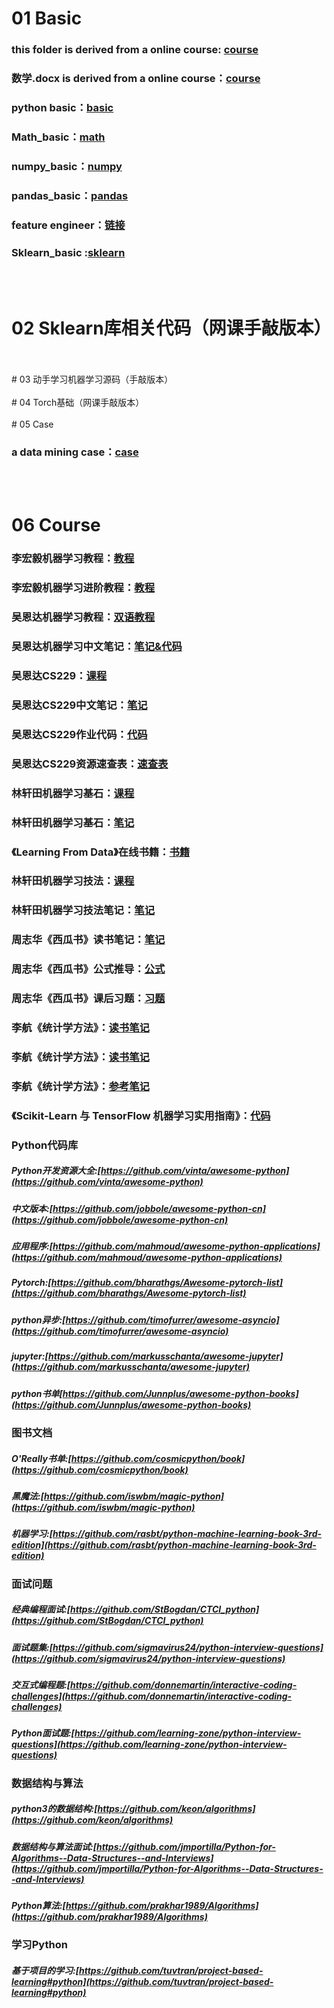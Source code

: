 # 01 Basic
### this folder is derived from a online course: [course](https://www.bilibili.com/video/BV1HJ411j7NG)
### 数学.docx is derived from a online course：[course](https://www.bilibili.com/video/BV1az4y1f7di?from=search&seid=15002071248191184005)
### python basic：[basic](https://blog.csdn.net/qxyloveyy/article/details/115278014)
### Math_basic：[math](https://zhuanlan.zhihu.com/p/36311622)
### numpy_basic：[numpy](https://github.com/QinHsiu/numpy-100)
### pandas_basic：[pandas](https://github.com/QinHsiu/machine_learning_beginner/tree/master/pandas)
### feature engineer：[链接](https://blog.csdn.net/Datawhale/article/details/83033869)
### Sklearn_basic :[sklearn](https://github.com/QinHsiu/Sklearn) 

<br/>

<br/>

# 02 Sklearn库相关代码（网课手敲版本）

<br/>

<br/>
# 03 动手学习机器学习源码（手敲版本）

<br/>

<br/>
# 04 Torch基础（网课手敲版本）

<br/>

<br/>
# 05 Case

### a data mining case：[case](https://blog.csdn.net/datawhale/article/details/80847662)

<br/>

<br/>

# 06 Course
### 李宏毅机器学习教程：[教程](https://aistudio.baidu.com/aistudio/education/group/info/1978)
### 李宏毅机器学习进阶教程：[教程](https://aistudio.baidu.com/aistudio/education/group/info/1979)

### 吴恩达机器学习教程：[双语教程](https://www.bilibili.com/video/BV164411S78V)
### 吴恩达机器学习中文笔记：[笔记&代码](https://github.com/fengdu78/Coursera-ML-AndrewNg-Notes)

### 吴恩达CS229：[课程](https://www.bilibili.com/video/BV1iK411W7p9?from=search&seid=14090128442942491780)
### 吴恩达CS229中文笔记：[笔记](https://kivy-cn.github.io/Stanford-CS-229-CN/#/)
### 吴恩达CS229作业代码：[代码](https://github.com/Sierkinhane/CS229-ML-Implements)
### 吴恩达CS229资源速查表：[速查表](https://github.com/QinHsiu/stanford-cs-229-machine-learning)

### 林轩田机器学习基石：[课程](https://www.bilibili.com/video/BV1Cx411i7op?from=search&seid=15572856180094825579)
### 林轩田机器学习基石：[笔记](https://redstonewill.com/category/ai-notes/lin-ml-foundations/)
### 《Learning From Data》在线书籍：[书籍](http://amlbook.com/)

### 林轩田机器学习技法：[课程](https://www.bilibili.com/video/av36760800)
### 林轩田机器学习技法笔记：[笔记](https://redstonewill.com/category/ai-notes/lin-ml-techniques/)

### 周志华《西瓜书》读书笔记：[笔记](https://www.cnblogs.com/limitlessun/p/8505647.html#_label0)
### 周志华《西瓜书》公式推导：[公式](https://datawhalechina.github.io/pumpkin-book/#/)
### 周志华《西瓜书》课后习题：[习题](https://zhuanlan.zhihu.com/c_1013850291887845376)

### 李航《统计学方法》：[读书笔记](https://www.cnblogs.com/limitlessun/p/8611103.html)
### 李航《统计学方法》：[读书笔记](https://github.com/SmirkCao/Lihang)
### 李航《统计学方法》：[参考笔记](https://zhuanlan.zhihu.com/p/36378498)

### 《Scikit-Learn 与 TensorFlow 机器学习实用指南》：[代码](https://github.com/QinHsiu/handson-ml)



### Python代码库

##### Python开发资源大全:[https://github.com/vinta/awesome-python](https://github.com/vinta/awesome-python)

##### 中文版本:[https://github.com/jobbole/awesome-python-cn](https://github.com/jobbole/awesome-python-cn)

##### 应用程序:[https://github.com/mahmoud/awesome-python-applications](https://github.com/mahmoud/awesome-python-applications)

##### Pytorch:[https://github.com/bharathgs/Awesome-pytorch-list](https://github.com/bharathgs/Awesome-pytorch-list)

##### python异步:[https://github.com/timofurrer/awesome-asyncio](https://github.com/timofurrer/awesome-asyncio)

##### jupyter:[https://github.com/markusschanta/awesome-jupyter](https://github.com/markusschanta/awesome-jupyter)

##### python书单[https://github.com/Junnplus/awesome-python-books](https://github.com/Junnplus/awesome-python-books)

### 图书文档

##### O'Really书单:[https://github.com/cosmicpython/book](https://github.com/cosmicpython/book)

##### 黑魔法:[https://github.com/iswbm/magic-python](https://github.com/iswbm/magic-python)

##### 机器学习:[https://github.com/rasbt/python-machine-learning-book-3rd-edition](https://github.com/rasbt/python-machine-learning-book-3rd-edition)

### 面试问题

##### 经典编程面试:[https://github.com/StBogdan/CTCI_python](https://github.com/StBogdan/CTCI_python)

##### 面试题集:[https://github.com/sigmavirus24/python-interview-questions](https://github.com/sigmavirus24/python-interview-questions)

##### 交互式编程题:[https://github.com/donnemartin/interactive-coding-challenges](https://github.com/donnemartin/interactive-coding-challenges)

##### Python面试题:[https://github.com/learning-zone/python-interview-questions](https://github.com/learning-zone/python-interview-questions)

### 数据结构与算法

##### python3的数据结构:[https://github.com/keon/algorithms](https://github.com/keon/algorithms)

##### 数据结构与算法面试:[https://github.com/jmportilla/Python-for-Algorithms--Data-Structures--and-Interviews](https://github.com/jmportilla/Python-for-Algorithms--Data-Structures--and-Interviews)

##### Python算法:[https://github.com/prakhar1989/Algorithms](https://github.com/prakhar1989/Algorithms)

### 学习Python

##### 基于项目的学习:[https://github.com/tuvtran/project-based-learning#python](https://github.com/tuvtran/project-based-learning#python)



